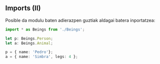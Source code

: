 ## Imports (II)

Posible da modulu baten adierazpen guztiak aldagai batera inportatzea:

```typescript
import * as Beings from './Beings';

let p: Beings.Person;
let a: Beings.Animal;

p = { name: 'Pedro'};
a = { name: 'Simbra', legs: 4 };

```

